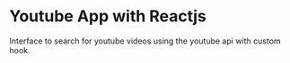 # Youtube App with Reactjs

Interface to search for youtube videos using the youtube api with custom hook.
